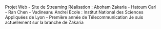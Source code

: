 Projet Web - Site de Streaming 
Réalisation : Aboham Zakaria - Hatoum Carl - Ran Chen - Vadineanu Andrei
Ecole : Institut National des Sciences Appliquées de Lyon - Première année de Télecommunication 
Je suis actuellement sur la branche de Zakaria
